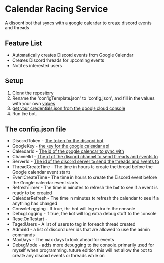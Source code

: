 # Calendar Racing Service

A disocrd bot that syncs with a google calendar to create discord events and threads

## Feature List
- Automatically creates Discord events from Google Calendar
- Creates Discord threads for upcoming events
- Notifies interested users


## Setup
1. Clone the repository
2. Rename the 'configTemplate.json' to 'config.json', and fill in the values with your own [values](https://github.com/StL3wi/CalendarRacingService?tab=readme-ov-file#the-configjson-file)
3. [get your credentials.json from the google cloud console](https://developers.google.com/workspace/guides/create-credentials)
4. Run the bot.

## The config.json file
- DiscordToken - [The token for the discord bot](https://docs.discordbotstudio.org/setting-up-dbs/finding-your-bot-token)
- GoogleKey - [the key for the google calendar api](https://support.google.com/googleapi/answer/6158862?hl=en)
- CalendarId - [The id of the google calendar to sync with](https://docs.simplecalendar.io/find-google-calendar-id/)
- ChannelId - [The id of the discord channel to send threads and events to](https://support.discord.com/hc/en-us/articles/206346498-Where-can-I-find-my-User-Server-Message-ID)
- ServerId - [The id of the discord server to send the threads and events to](https://support.discord.com/hc/en-us/articles/206346498-Where-can-I-find-my-User-Server-Message-ID)
- ThreadCreateTime - The time in hours to create the thread before the Google calendar event starts
- EventCreateTime - The time in hours to create the Discord event before the Google calendar event starts
- RefreshTimer - The time in minutes to refresh the bot to see if a event is ready to be created
- CalendarRefresh - The time in minutes to refresh the calendar to see if a anything has changed
- ConsoleLogging - If true, the bot will log extra to the console
- DebugLogging - If true, the bot will log extra debug stuff to the console
- ResetOnRestart - 
- TagedUsers - A list of users to tag in for each thread created
- AdminId - a list of discord user ids that are allowed to use the admin commands
- MaxDays - The max days to look ahead for events
- DebugMode - adds more debugging to the console. primarily used for myself when programming. future edition this will not allow the bot to create any discord events or threads while on

